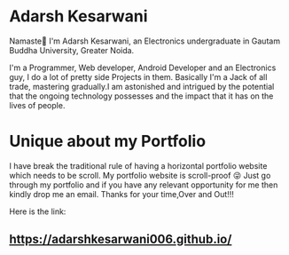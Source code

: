 # Adarsh Kesarwani
Namaste🙏 I'm Adarsh Kesarwani, an Electronics undergraduate in Gautam Buddha University, Greater Noida.

I'm a Programmer, Web developer, Android Developer and an Electronics guy, I do a lot of pretty side Projects in them. Basically I'm a Jack of all trade, mastering gradually.I am astonished and intrigued by the potential that the ongoing technology possesses and the impact that it has on the lives of people.

# Unique about my Portfolio
I have break the traditional rule of having a horizontal portfolio website which needs to be scroll. My portfolio website is scroll-proof 😜
Just go through my portfolio and if you have any relevant opportunity for me then kindly drop me an email.
Thanks for your time,Over and Out!!!

Here is the link:
## https://adarshkesarwani006.github.io/
